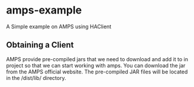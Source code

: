# amps-example
A Simple example on AMPS using HAClient

## Obtaining a Client

AMPS provide pre-compiled jars that we need to download and add it to in project so that we can start working with amps. You can download the jar from the AMPS official website. The pre-compiled JAR files will be located in the /dist/lib/ directory.
